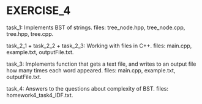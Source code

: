 # EXERCISE_4

task_1: Implements BST of strings. files: tree_node.hpp, tree_node.cpp, tree.hpp, tree.cpp.

task_2_1 + task_2_2 + task_2_3: Working with files in C++. files: main.cpp, example.txt, outputFile.txt.

task_3: Implements function that gets a text file, and writes to an output file how many times each word appeared. files: main.cpp, example.txt, outputFile.txt.

task_4: Answers to the questions about complexity of BST. files: homework4_task4_IDF.txt.
